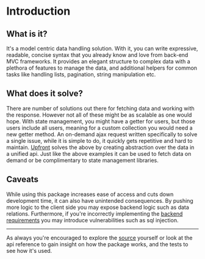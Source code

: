 # Introduction

## What is it?
It's a model centric data handling solution. With it, you can write expressive, readable, concise syntax that you already know and love from back-end MVC frameworks. It provides an elegant structure to complex data with a plethora of features to manage the data, and additional helpers for common tasks like handling lists, pagination, string manipulation etc.

## What does it solve?
There are number of solutions out there for fetching data and working with the response. However not all of these might be as scalable as one would hope. With state management, you might have a getter for users, but those users include all users, meaning for a custom collection you would need a new getter method. An on-demand ajax request written specifically to solve a single issue, while it is simple to do, it quickly gets repetitive and hard to maintain. [Upfront](./installation.md) solves the above by creating abstraction over the data in a unified api. Just like the above examples it can be used to fetch data on demand or be complimentary to state management libraries.

## Caveats
While using this package increases ease of access and cuts down development time, it can also have unintended consequences. By pushing more logic to the client side you may expose backend logic such as data relations. Furthermore, if you're incorrectly implementing the [backend requirements](./installation.md#backend-requirements) you may introduce vulnerabilities such as sql injection.

---

As always you're encouraged to explore the [source](https://github.com/upfrontjs/framework) yourself or look at the api reference to gain insight on how the package works, and the tests to see how it's used.

